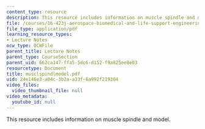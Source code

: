 ```yaml
---
content_type: resource
description: This resource includes information on muscle spindle and model.
file: /courses/16-423j-aerospace-biomedical-and-life-support-engineering-spring-2006/24e146e3a04c3b2aa33f6a992f219304_musclspindlmodel.pdf
file_type: application/pdf
learning_resource_types:
- Lecture Notes
ocw_type: OCWFile
parent_title: Lecture Notes
parent_type: CourseSection
parent_uid: 662ca147-ffa5-5dc6-d152-f9a825ee8e03
resourcetype: Document
title: musclspindlmodel.pdf
uid: 24e146e3-a04c-3b2a-a33f-6a992f219304
video_files:
  video_thumbnail_file: null
video_metadata:
  youtube_id: null
---
```

This resource includes information on muscle spindle and model.